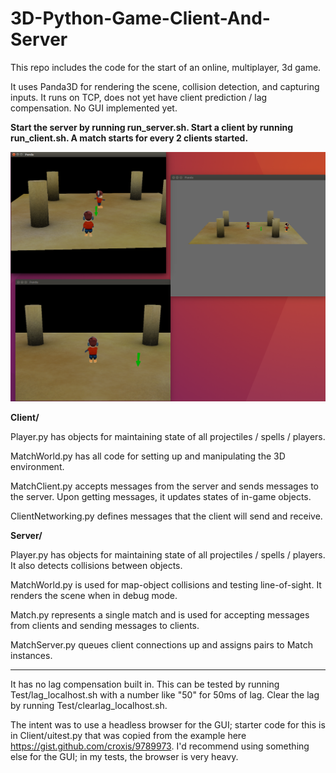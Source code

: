 # 3D-Python-Game-Client-And-Server
This repo includes the code for the start of an online, multiplayer, 3d game.

It uses Panda3D for rendering the scene, collision detection, and capturing inputs.
It runs on TCP, does not yet have client prediction / lag compensation.
No GUI implemented yet.

**Start the server by running run_server.sh.
Start a client by running run_client.sh.
A match starts for every 2 clients started.**

![Screenshot](/README_resources/screenshot.png?raw=true "2 clients + server in debug mode")

**Client/**

Player.py has objects for maintaining state of all projectiles / spells / players.

MatchWorld.py has all code for setting up and manipulating the 3D environment.

MatchClient.py accepts messages from the server and sends messages to the server. 
Upon getting messages, it updates states of in-game objects.

ClientNetworking.py defines messages that the client will send and receive.

**Server/**

Player.py has objects for maintaining state of all projectiles / spells / players.
It also detects collisions between objects.

MatchWorld.py is used for map-object collisions and testing line-of-sight.
It renders the scene when in debug mode.

Match.py represents a single match and is used for accepting messages from clients and sending messages to clients.

MatchServer.py queues client connections up and assigns pairs to Match instances.

**********
It has no lag compensation built in.
This can be tested by running Test/lag_localhost.sh with a number like "50" for 50ms of lag.
Clear the lag by running Test/clearlag_localhost.sh.

The intent was to use a headless browser for the GUI; starter code for this is in Client/uitest.py that was copied from the example here https://gist.github.com/croxis/9789973.
I'd recommend using something else for the GUI; in my tests, the browser is very heavy.
